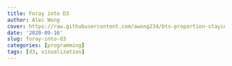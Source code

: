 ```yaml
---
title: Foray into D3
author: Alec Wong
cover: https://raw.githubusercontent.com/awong234/bts-proportion-staying-at-home/master/docs/bts-html-d3.png
date: '2020-09-16'
slug: foray-into-d3
categories: [programming]
tags: [d3, visualization]
---
```


